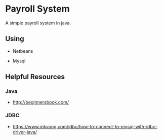 # Payroll System

A simple payroll system in java.


## Using

- Netbeans

- Mysql


## Helpful Resources

### Java

- http://beginnersbook.com/

### JDBC

- https://www.mkyong.com/jdbc/how-to-connect-to-mysql-with-jdbc-driver-java/